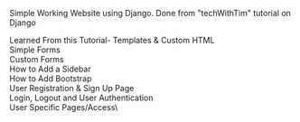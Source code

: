 Simple Working Website using Django. Done from "techWithTim" tutorial on Django

Learned From this Tutorial-
   Templates & Custom HTML\
   Simple Forms\
   Custom Forms\
   How to Add a Sidebar\
   How to Add Bootstrap\
   User Registration & Sign Up Page\
   Login, Logout and User Authentication\
   User Specific Pages/Access\
